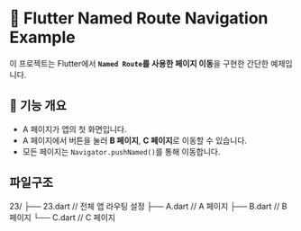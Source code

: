 # 📱 Flutter Named Route Navigation Example

이 프로젝트는 Flutter에서 **`Named Route`를 사용한 페이지 이동**을 구현한 간단한 예제입니다.

## 📌 기능 개요

- A 페이지가 앱의 첫 화면입니다.
- A 페이지에서 버튼을 눌러 **B 페이지**, **C 페이지**로 이동할 수 있습니다.
- 모든 페이지는 `Navigator.pushNamed()`를 통해 이동합니다.

## 파일구조
23/
├── 23.dart     // 전체 앱 라우팅 설정
├── A.dart        // A 페이지
├── B.dart        // B 페이지
└── C.dart        // C 페이지
